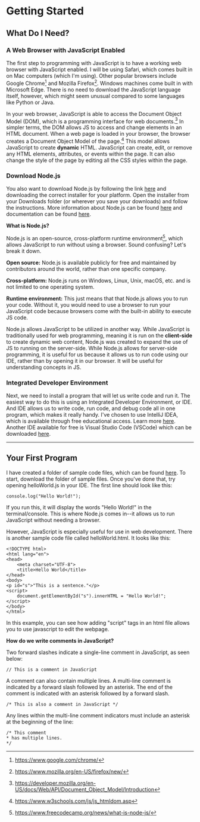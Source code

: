 # Getting Started

## What Do I Need?

### A Web Browser with JavaScript Enabled

The first step to programming with JavaScript is to have a working web browser with JavaScript enabled. I will be using
Safari, which comes built in on Mac computers (which I'm using). Other popular browsers include Google Chrome[^1] and
Mozilla Firefox[^2]. Windows machines come built in with Microsoft Edge. There is no need to download the JavaScript
language itself, however, which might seem unusual compared to some languages like Python or Java.

[^1]: https://www.google.com/chrome/

[^2]: https://www.mozilla.org/en-US/firefox/new/

In your web browser, JavaScript is able to access the Document Object Model (DOM), which is a programming interface
for web documents.[^3] In simpler terms, the DOM allows JS to access and change elements in an HTML document. When a web
page is loaded in your browser, the browser creates a Document Object Model of the page.[^4] This model allows
JavaScript to create **dynamic** HTML. JavaScript can create, edit, or remove any HTML elements, attributes, or events
within the page. It can also change the style of the page by editing all the CSS styles within the page.

[^3]: https://developer.mozilla.org/en-US/docs/Web/API/Document_Object_Model/Introduction

[^4]: https://www.w3schools.com/js/js_htmldom.asp

### Download Node.js

You also want to download Node.js by following the link [here](https://nodejs.org/en/download) and downloading the
correct installer for your platform. Open the installer from your Downloads folder (or wherever you save your downloads)
and follow the instructions. More information about Node.js can be found [here](https://nodejs.org/en/about) and
documentation can be found [here](https://nodejs.org/en/docs).

**What is Node.js?**

Node.js is an open-source, cross-platform runtime environment[^5], which allows JavaScript to run without using a
browser.
Sound confusing? Let's break it down.

__Open source:__ Node.js is available publicly for free and maintained by contributors around the world, rather than one
specific company.

__Cross-platform:__ Node.js runs on Windows, Linux, Unix, macOS, etc. and is not limited to one operating system.

__Runtime environment:__ This just means that that Node.js allows you to run your code. Without it, you would need to
use a browser to run your JavaScript code because browsers come with the built-in ability to execute JS code.

[^5]: https://www.freecodecamp.org/news/what-is-node-js/

Node.js allows JavaScript to be utilized in another way. While JavaScript is traditionally used
for web programming, meaning it is run on the **client-side** to create dynamic web content, Node.js was created to
expand the use of JS to running on the server-side. While Node.js allows for server-side programming, it is useful
for us because it allows us to run code using our IDE, rather than by opening it in our browser. It will be useful
for understanding concepts in JS.

### Integrated Developer Environment

Next, we need to install a program that will let us write code and run it. The easiest way to do this is using an
Integrated Developer Environment, or IDE. And IDE allows us to write code, run code, and debug code all in one program,
which makes it really handy. I've chosen to use IntelliJ IDEA, which is available through free educational access.
Learn more [here](https://www.jetbrains.com/community/education/#students).
Another IDE available for free is Visual Studio Code (VSCode) which can be
downloaded [here](https://code.visualstudio.com/download).
___

## Your First Program

I have created a folder of sample code files, which can be found [here](/codeFiles/). To start, download the folder of
sample files. Once you've done that, try opening helloWorld.js in your IDE. The first line should look like this:

`
console.log("Hello World!");
`

If you run this, it will display the words "Hello World!" in the terminal/console. This is where Node.js comes in--it
allows us to run JavaScript without needing a browser.

However, JavaScript is especially useful for use in web development. There is another sample code file called
helloWorld.html. It looks like this:

```
<!DOCTYPE html>
<html lang="en">
<head>
    <meta charset="UTF-8">
    <title>Hello World</title>
</head>
<body>
<p id="s">"This is a sentence."</p>
<script>
    document.getElementById("s").innerHTML = "Hello World!";
</script>
</body>
</html>
```

In this example, you can see how adding "script" tags in an html file allows you to use javascript to edit
the webpage.

**How do we write comments in JavaScript?**

Two forward slashes indicate a single-line comment in JavaScript, as seen below:

`
// This is a comment in JavaScript
`

A comment can also contain multiple lines. A multi-line comment is indicated by a forward slash followed by an asterisk.
The end of the comment is indicated with an asterisk followed by a forward slash.

`
/* This is also a comment in JavaScript */
`

Any lines within the multi-line comment indicators must include an asterisk at the beginning of the line:

```
/* This comment
* has multiple lines.
*/ 
```

